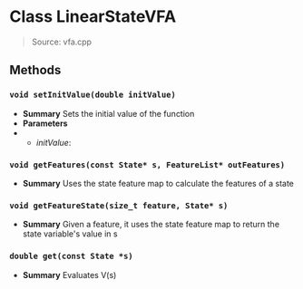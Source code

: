 # Class LinearStateVFA
> Source: vfa.cpp
## Methods
### ``void setInitValue(double initValue)``
* **Summary**
  Sets the initial value of the function
* **Parameters**
* * _initValue_: 
### ``void getFeatures(const State* s, FeatureList* outFeatures)``
* **Summary**
  Uses the state feature map to calculate the features of a state
### ``void getFeatureState(size_t feature, State* s)``
* **Summary**
  Given a feature, it uses the state feature map to return the state variable's value in s
### ``double get(const State *s)``
* **Summary**
  Evaluates V(s)
